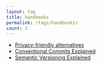 ```yaml
---
layout: tag
title: handbooks
permalink: /tags/handbooks/
count: 3
---
```


- [Privacy-friendly alternatives](https://blog.chraebsli.dev/handbooks/privacy-friendly-alternatives/)
- [Conventional Commits Explained](https://blog.chraebsli.dev/handbooks/conventional-commits-explained/)
- [Semantic Versioning Explained](https://blog.chraebsli.dev/handbooks/semantic-versioning-explained/)
